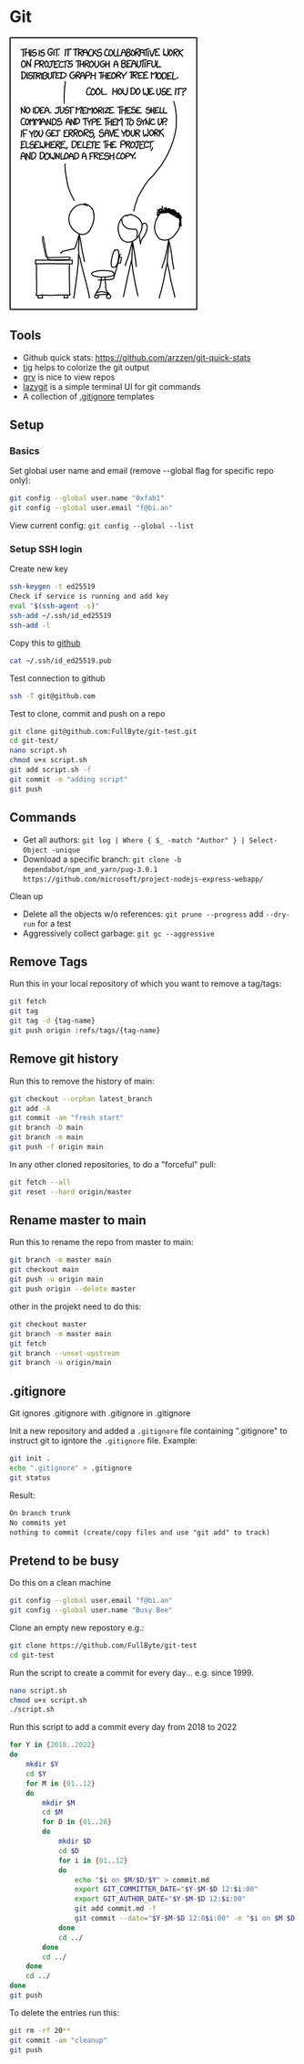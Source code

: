 # Git

![xkdc-git](_xkdc-git.png)

## Tools

- Github quick stats: <https://github.com/arzzen/git-quick-stats>
- [tig](https://github.com/jonas/tig) helps to colorize the git output
- [grv](https://github.com/rgburke/) is nice to view repos
- [lazygit](https://github.com/jesseduffield/lazygit) is a simple terminal UI for git commands
- A collection of [.gitignore](https://github.com/github/gitignore) templates

## Setup

### Basics

Set global user name and email (remove --global flag for specific repo only):

``` sh
git config --global user.name "0xfab1"
git config --global user.email "f@bi.an"
```

View current config: ```git config --global --list```

### Setup SSH login

Create new key

``` sh
ssh-keygen -t ed25519
Check if service is running and add key
eval "$(ssh-agent -s)"
ssh-add ~/.ssh/id_ed25519
ssh-add -l
```

Copy this to [github](https://github.com/settings/ssh/new)

``` sh
cat ~/.ssh/id_ed25519.pub
```

Test connection to github

``` sh
ssh -T git@github.com
```

Test to clone, commit and push on a repo

``` sh
git clone git@github.com:FullByte/git-test.git
cd git-test/
nano script.sh
chmod u+x script.sh
git add script.sh -f
git commit -m "adding script"
git push
```

## Commands

- Get all authors: ```git log | Where { $_ -match "Author" } | Select-Object -unique```
- Download a specific branch: ```git clone -b dependabot/npm_and_yarn/pug-3.0.1 https://github.com/microsoft/project-nodejs-express-webapp/```

Clean up

- Delete all the objects w/o references: ```git prune --progress``` add ```--dry-run``` for a test
- Aggressively collect garbage: ```git gc --aggressive```

## Remove Tags

Run this in your local repository of which you want to remove a tag/tags:

``` sh
git fetch
git tag
git tag -d {tag-name}
git push origin :refs/tags/{tag-name}
```

## Remove git history

Run this to remove the history of main:

``` sh
git checkout --orphan latest_branch
git add -A
git commit -am "fresh start"
git branch -D main
git branch -m main
git push -f origin main
```

In any other cloned repositories, to do a "forceful" pull:

``` sh
git fetch --all
git reset --hard origin/master
```

## Rename master to main

Run this to rename the repo from master to main:

``` sh
git branch -m master main
git checkout main
git push -u origin main
git push origin --delete master
```

other in the projekt need to do this:

``` sh
git checkout master
git branch -m master main
git fetch
git branch --unset-upstream
git branch -u origin/main
```

## .gitignore

Git ignores .gitignore with .gitignore in .gitignore

Init a new repository and added a `.gitignore` file containing ".gitignore" to instruct git to igntore the `.gitignore` file. Example:

``` sh
git init .
echo ".gitignore" > .gitignore
git status
```

Result:

``` txt
On branch trunk
No commits yet
nothing to commit (create/copy files and use "git add" to track)
```

## Pretend to be busy

Do this on a clean machine

``` sh
git config --global user.email "f@bi.an"
git config --global user.name "Busy Bee"
```

Clone an empty new repostory e.g.:

``` sh
git clone https://github.com/FullByte/git-test
cd git-test
```

Run the script to create a commit for every day... e.g. since 1999.

``` sh
nano script.sh
chmod u+x script.sh
./script.sh
```

Run this script to add a commit every day from 2018 to 2022

``` sh
for Y in {2018..2022}
do
    mkdir $Y
    cd $Y
    for M in {01..12}
    do
        mkdir $M
        cd $M
        for D in {01..28}
        do
            mkdir $D
            cd $D
            for i in {01..12}
            do
                echo "$i on $M/$D/$Y" > commit.md
                export GIT_COMMITTER_DATE="$Y-$M-$D 12:$i:00"
                export GIT_AUTHOR_DATE="$Y-$M-$D 12:$i:00"
                git add commit.md -f
                git commit --date="$Y-$M-$D 12:0$i:00" -m "$i on $M $D $Y"
            done
            cd ../
        done
        cd ../
    done
    cd ../
done
git push
```

To delete the entries run this:

``` sh
git rm -rf 20**
git commit -am "cleanup"
git push
```
